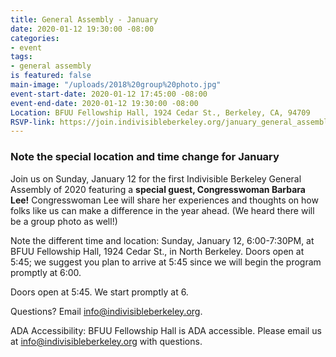 ```yaml
---
title: General Assembly - January
date: 2020-01-12 19:30:00 -08:00
categories:
- event
tags:
- general assembly
is featured: false
main-image: "/uploads/2018%20group%20photo.jpg"
event-start-date: 2020-01-12 17:45:00 -08:00
event-end-date: 2020-01-12 19:30:00 -08:00
Location: BFUU Fellowship Hall, 1924 Cedar St., Berkeley, CA, 94709
RSVP-link: https://join.indivisibleberkeley.org/january_general_assembly_20200112
---
```


### Note the special location and time change for January

Join us on Sunday, January 12 for the first Indivisible Berkeley General Assembly of 2020 featuring a **special guest, Congresswoman Barbara Lee!** Congresswoman Lee will share her experiences and thoughts on how folks like us can make a difference in the year ahead. (We heard there will be a group photo as well!)

Note the different time and location: Sunday, January 12, 6:00-7:30PM, at BFUU Fellowship Hall, 1924 Cedar St., in North Berkeley. Doors open at 5:45; we suggest you plan to arrive at 5:45 since we will begin the program promptly at 6:00.

Doors open at 5:45. We start promptly at 6.

Questions? Email info@indivisibleberkeley.org.

ADA Accessibility: BFUU Fellowship Hall is ADA accessible. Please email us at info@indivisibleberkeley.org with questions.